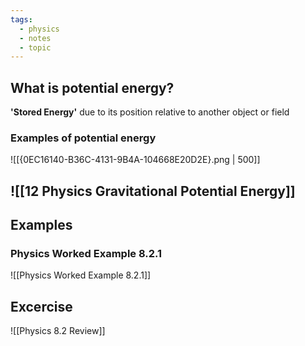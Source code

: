 ```yaml
---
tags:
  - physics
  - notes
  - topic
---
```

## What is potential energy?

**'Stored Energy'** due to its position relative to another object or field

### Examples of potential energy
![[{0EC16140-B36C-4131-9B4A-104668E20D2E}.png | 500]]
## ![[12 Physics Gravitational Potential Energy]]


## Examples
### Physics Worked Example 8.2.1
![[Physics Worked Example 8.2.1]]


## Excercise
![[Physics 8.2 Review]]
